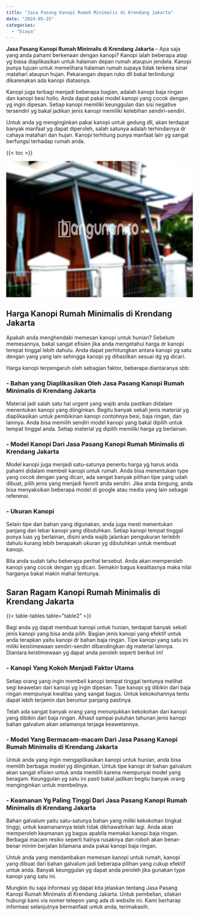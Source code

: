 ```yaml
---
title: "Jasa Pasang Kanopi Rumah Minimalis di Krendang Jakarta"
date: "2024-05-25"
categories: 
  - "biaya"
---
```


**Jasa Pasang Kanopi Rumah Minimalis di Krendang Jakarta** – Apa saja yang anda pahami berkenaan dengan kanopi? Kanopi ialah beberapa atap yg biasa diaplikasikan untuk halaman depan rumah ataupun jendela. Kanopi punya tujuan untuk memelihara halaman rumah supaya tidak terkena sinar matahari ataupun hujan. Pekarangan depan ruko dll bakal terlindungi dikarenakan ada kanopi diatasnya.

Kanopi juga terbagi menjadi beberapa bagian, adalah kanopi baja ringan dan kanopi besi hollo. Anda dapat pakai model kanopi yang cocok dengan yg ingin dipesan. Setiap kanopi memiliki keunggulan dan sisi negative tersendiri yg bakal jadikan jenis kanopi memiliki kelebihan sendiri-sendiri.

Untuk anda yg menginginkan pakai kanopi untuk gedung dll, akan terdapat banyak manfaat yg dapat diperoleh, salah satunya adalah terhindarnya dr cahaya matahari dan hujan. Kanopi terhitung punya manfaat lain yg sangat berfungsi terhadap rumah anda.

{{< toc >}}

![Jasa Pasang Kanopi Rumah Minimalis di Krendang Jakarta](/images/harga-kanopi-minimalis-43.png)

## Harga Kanopi Rumah Minimalis di Krendang Jakarta

Apakah anda menghendaki memesan kanopi untuk hunian? Sebelum memesannya, bakal sangat efisien jika anda mengetahui harga dr kanopi tempat tinggal lebih dahulu. Anda dapat perhitungkan antara kanopi yg satu dengan yang yang lain sehingga kanopi yg dihasilkan sesuai dg yg dicari.

Harga kanopi terpengaruh oleh sebagian faktor, beberapa diantaranya sbb:

### \- Bahan yang Diaplikasikan Oleh Jasa Pasang Kanopi Rumah Minimalis di Krendang Jakarta

Material jadi salah satu hal urgent yang wajib anda pastikan didalam menentukan kanopi yang diinginkan. Begitu banyak sekali jenis material yg diaplikasikan untuk pembikinan kanopi contohnya besi, baja ringan, dan lainnya. Anda bisa memilih sendiri model kanopi yang bakal dipilih untuk tempat tinggal anda. Setiap material yg dipilih memiliki harga yg berlainan.

### \- Model Kanopi Dari Jasa Pasang Kanopi Rumah Minimalis di Krendang Jakarta

Model kanopi juga menjadi satu-satunya penentu harga yg harus anda pahami didalam membeli kanopi untuk rumah. Anda bisa menentukan type yang cocok dengan yang dicari, ada sangat banyak pilihan tipe yang udah dibuat, pilih jenis yang menjadi favorit anda sendiri. Jika anda bingung, anda bisa menyaksikan beberapa model di google atau media yang lain sebagai referensi.

### \- Ukuran Kanopi

Selain tipe dan bahan yang digunakan, anda juga mesti menentukan panjang dan lebar kanopi yang dibutuhkan. Setiap kanopi tempat tinggal punya luas yg berlainan, disini anda wajib jalankan pengukuran terlebih dahulu kurang lebih berapakah ukuran yg dibutuhkan untuk membuat kanopi.

Bila anda sudah tahu beberapa perihal tersebut. Anda akan memperoleh kanopi yang cocok dengan yg dicari. Semakin bagus kwalitasnya maka nilai harganya bakal makin mahal tentunya.

## Saran Ragam Kanopi Rumah Minimalis di Krendang Jakarta

{{< table-tables table="table2" >}}

Bagi anda yg dapat membuat kanopi untuk hunian, terdapat banyak sekali jenis kanopi yang bisa anda pilih. Bagian jenis kanopi yang efektif untuk anda terapkan yaitu kanopi dr bahan baja ringan. Tipe kanopi yang satu ini miliki keistimewaan sendiri-sendiri dibandingkan dg material lainnya. Diantara keistimewaan yg dapat anda peroleh seperti berikut ini!

### \- Kanopi Yang Kokoh Menjadi Faktor Utama

Setiap orang yang ingin membeli kanopi tempat tinggal tentunya melihat segi keawetan dari kanopi yg ingin dipesan. Tipe kanopi yg dibikin dari baja ringan mempunyai kwalitas yang sangat bagus. Untuk kekokohannya tentu dapat lebih terjamin dan berumur panjang pastinya.

Telah ada sangat banyak orang yang menunjukkan kekokohan dari kanopi yang dibikin dari baja ringan. Alhasil sampai puluhan tahunan jenis kanopi bahan galvalum akan selamanya terjaga keawetannya.

### \- Model Yang Bermacam-macam Dari Jasa Pasang Kanopi Rumah Minimalis di Krendang Jakarta

Untuk anda yang ingin mengaplikasikan kanopi untuk hunian, anda bisa memilih berbagai model yg diinginkan. Untuk tipe kanopi dr bahan galvalum akan sangat efisien untuk anda memilih karena mempunyai model yang beragam. Keunggulan yg satu ini pasti bakal jadikan begitu banyak orang menginginkan untuk membelinya.

### \- Keamanan Yg Paling Tinggi Dari Jasa Pasang Kanopi Rumah Minimalis di Krendang Jakarta

Bahan galvalum yaitu satu-satunya bahan yang miliki kekokohan tingkat tinggi, untuk keamanannya telah tidak dikhawatirkan lagi. Anda akan memperoleh keamanan yg bagus apabila memakai kanopi baja ringan. Berbagai macam resiko seperti halnya rusaknya dan roboh akan benar-benar minim berjalan bilamana anda pakai kanopi baja ringan.

Untuk anda yang mendambakan memesan kanopi untuk rumah, kanopi yang dibuat dari bahan galvalum jadi beberapa pilihan yang cukup efektif untuk anda. Banyak keunggulan yg dapat anda peroleh jika gunakan type kanopi yang satu ini.

Mungkin itu saja informasi yg dapat kita jelaskan tentang Jasa Pasang Kanopi Rumah Minimalis di Krendang Jakarta. Untuk pembelian, silakan hubungi kami via nomer telepon yang ada di website ini. Kami berharap informasi selanjutnya bermanfaat untuk anda, terimakasih.
